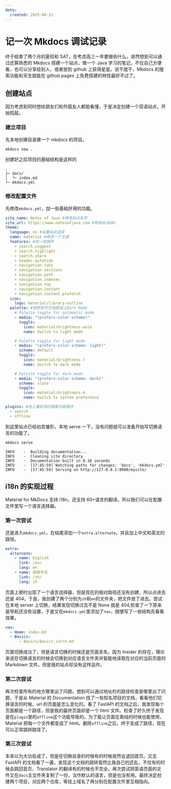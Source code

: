 ```yaml
---
date:
  created: 2025-08-21
---
```


# 记一次 Mkdocs 调试记录

终于结束了两个月的夏校和 SAT，在考虑高三一年要做些什么，突然想到可以通过还算熟悉的 Mkdocs 搭建一个站点，做一个 Java 学习的笔记，不仅自己方便看，也可以分享给别人，或者放到 github 上获得星星。说干就干，Mkdocs 的搜索功能和天生就能在 github pages 上免费搭建的特性最好不过了。

## 创建站点

因为考虑到同时想给朋友们和外国友人都能看懂，于是决定创建一个双语站点，开始捣鼓。

### 建立项目

先本地创建目录建一个 mkdocs 的项目。

```zsh
mkdocs new .
```

创建好之后项目的基础结构是这样的

```
.
├─ docs/
│  └─ index.md
└─ mkdocs.yml
```

### 修改配置文件

先修改`mkdocs.yml`，加一些基础好用的功能。

```yml
site_name: Notes of Java #修改站点名字
site_url: https://www.notesofjava.com #修改站点URL
theme:
  language: en #设置站点语言
  name: material #修改一个主题
  features: #加一些插件
    - search.suggest
    - search.highlight
    - search.share
    - header.autohide
    - navigation.tabs
    - navigation.sections
    - navigation.path
    - navigation.indexes
    - navigation.top
    - navigation.instant
    - navigation.instant.prefetch
  icon:
    logo: material/library-outline
  palette: #按照官方文档里加上Dark Mode
    # Palette toggle for automatic mode
    - media: "(prefers-color-scheme)"
      toggle:
        icon: material/brightness-auto
        name: Switch to light mode

    # Palette toggle for light mode
    - media: "(prefers-color-scheme: light)"
      scheme: default
      toggle:
        icon: material/brightness-7
        name: Switch to dark mode

    # Palette toggle for dark mode
    - media: "(prefers-color-scheme: dark)"
      scheme: slate
      toggle:
        icon: material/brightness-4
        name: Switch to system preference

plugins: #加上最好用的搜索功能插件
  - search
  - offline
```

到这里站点已经初具雏形，本地 serve 一下，没有问题就可以准备开始写切换语言的功能了。

```zsh
mkdocs serve
```

```
INFO    -  Building documentation...
INFO    -  Cleaning site directory
INFO    -  Documentation built in 0.18 seconds
INFO    -  [17:45:59] Watching paths for changes: 'docs', 'mkdocs.yml'
INFO    -  [17:45:59] Serving on http://127.0.0.1:8000/mysite/
```

## i18n 的实现过程

Material for MkDocs 支持 i18n，还支持 60+语言的翻译。所以我们可以在配置文件里写一个语言选择器。

### 第一次尝试

还是进入`mkdocs.yml`，在结尾添加一个`extra.alternate`，并且加上中文和英文的路径。

```yml
extra:
  alternate:
    - name: English
      link: /en/
      lang: en
    - name: 简体中文
      link: /zh/
      lang: zh
```

页面上顿时出现了一个语言选择器，但是现在的相对路径还没有创建，所以点进去还是 404。于是，我创建了两个分别为`zh`和`en`的文件夹，把文件放了进去。尝试在本地 server 上切换，结果发现切换过去不是 None 就是 404,检查了一下原来是导航还没有设置，于是又在`mkdocs.yml`里添加了`nav`，随便写了一些结构先看看效果。

```yml
nav:
  - Home: index.md
  - Basics:
      - Basics/Basics_intro.md
```

页面切换成功了，但是语言切换的时候还是页面丢失。因为 Insider 的存在，理论来说在切换语言的时候会切换到对应语言文件夹并智能地读取在对应的当前页面的 Markdown 文件。但是我的站点却没有这样运作。

### 第二次尝试

再次检查所有的地方哪里出了问题。想到可以通过地址栏的路径检查是哪里出了问题，于是从 Material 的 Documentation 找了一些知名项目的文档，看看他们切换语言的时候，url 的页面是怎么变化的。看了 FastAPI 的文档之后，我发现每个页面都是一个路径，但是我的最终页面却是一个 html 文件。检查了好久终于发现是在`plugin`里的`offline`这个功能导致的。为了能让页面在离线的时候也能使用，Material 把每一个文件都变成了 html。删除`offline`之后，终于变成了路径，现在可以正常跳转路径了。

### 第三次尝试

本来以为大功告成了，但是在切换目录的时候有的时候突然会退回首页。又去 FastAPI 的文档看了一遍，发现这个文档的跳转竟然比我自己的还乱，不仅有的时候会跳回首页，Translator 的翻译有的时候也不完全。再次尝试把英语页面的文件又在`docs`主文件夹复制了一份，当作默认的语言，但是也没有用。最终决定创建两个项目，对应两个仓库，等挂上域名了再分别在配置文件里互相指向。

####
